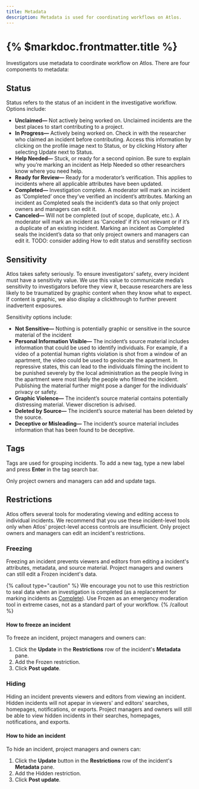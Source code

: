 ```yaml
---
title: Metadata
description: Metadata is used for coordinating workflows on Atlos.
---
```


# {% $markdoc.frontmatter.title %}

Investigators use metadata to coordinate workflow on Atlos. There are four components to metadata:

## Status 
Status refers to the status of an incident in the investigative workflow. Options include:
- **Unclaimed—** Not actively being worked on. Unclaimed incidents are the best places to start contributing to a project. 
- **In Progress—** Actively being worked on. Check in with the researcher who claimed an incident before contributing. Access this information by clicking on the profile image next to Status, or by clicking History after selecting Update next to Status.
- **Help Needed—** Stuck, or ready for a second opinion. Be sure to explain why you’re marking an incident as Help Needed so other researchers know where you need help.
- **Ready for Review—** Ready for a moderator’s verification. This applies to incidents where all applicable attributes have been updated. 
- **Completed—** Investigation complete. A moderator will mark an incident as ‘Completed’ once they’ve verified an incident’s attributes. Marking an incident as Completed seals the incident’s data so that only project owners and managers can edit it. 
- **Canceled—** Will not be completed (out of scope, duplicate, etc.). A moderator will mark an incident as ‘Canceled’ if it’s not relevant or if it’s a duplicate of an existing incident. Marking an incident as Completed seals the incident’s data so that only project owners and managers can edit it. 
TODO: consider adding How to edit status and senstifity sectiosn 
## Sensitivity 
Atlos takes safety seriously. To ensure investigators’ safety, every incident must have a sensitivity value. We use this value to communicate media’s sensitivity to investigators before they view it, because researchers are less likely to be traumatized by graphic content when they know what to expect. If content is graphic, we also display a clickthrough to further prevent inadvertent exposures. 

Sensitivity options include:
- **Not Sensitive—** Nothing is potentially graphic or sensitive in the source material of the incident
- **Personal Information Visible—** The incident’s source material includes information that could be used to identify individuals. For example, if a video of a potential human rights violation is shot from a window of an apartment, the video could be used to geolocate the apartment. In repressive states, this can lead to the individuals filming the incident to be punished severely by the local administration as the people living in the apartment were most likely the people who filmed the incident. Publishing the material further might pose a danger for the individuals’ privacy or safety.
- **Graphic Violence—** The incident’s source material contains potentially distressing material. Viewer discretion is advised.
- **Deleted by Source—** The incident’s source material has been deleted by the source.
- **Deceptive or Misleading—** The incident’s source material includes information that has been found to be deceptive.

## Tags 
Tags are used for grouping incidents. To add a new tag, type a new label and press **Enter** in the tag search bar. 

Only project owners and managers can add and update tags. 

## Restrictions 
Atlos offers several tools for moderating viewing and editing access to individual incidents. We recommend that you use these incident-level tools only when Atlos' project-level access controls are insufficient. Only project owners and managers can edit an incident's restrictions. 

### Freezing
Freezing an incident prevents viewers and editors from editing a incident's attributes, metadata, and source material. Project managers and owners can still edit a Frozen incident's data.

{% callout type="caution" %}
We encourage you not to use this restriction to seal data when an investigation is completed (as a replacement for marking incidents as [Complete](/docs/metadata#status)). Use Frozen as an emergency moderation tool in extreme cases, not as a standard part of your workflow.
{% /callout %}

#### How to freeze an incident
To freeze an incident, project managers and owners can:
1. Click the **Update** in the **Restrictions** row of the incident's **Metadata** pane. 
2. Add the Frozen restriction. 
3. Click **Post update**.

### Hiding
Hiding an incident prevents viewers and editors from viewing an incident. Hidden incidents will not apepar in viewers' and editors' searches, homepages, notifications, or exports. Project managers and owners will still be able to view hidden incidents in their searches, homepages, notifications, and exports. 

#### How to hide an incident
To hide an incident, project managers and owners can:
1. Click the **Update** button in the **Restrictions** row of the incident's **Metadata** pane. 
2. Add the Hidden restriction. 
3. Click **Post update**.